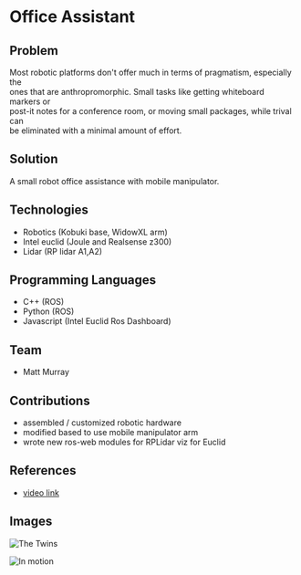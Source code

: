 # Office Assistant

## Problem
Most robotic platforms don't offer much in terms of pragmatism, especially the  
ones that are anthropromorphic. Small tasks like getting whiteboard markers or  
post-it notes for a conference room, or moving small packages, while trival can  
be eliminated with a minimal amount of effort.

## Solution
A small robot office assistance with mobile manipulator.

## Technologies
* Robotics (Kobuki base, WidowXL arm)
* Intel euclid (Joule and Realsense z300)
* Lidar (RP lidar A1,A2)

## Programming Languages
* C++ (ROS)
* Python (ROS)
* Javascript (Intel Euclid Ros Dashboard)

## Team
* Matt Murray

## Contributions
* assembled / customized robotic hardware
* modified based to use mobile manipulator arm
* wrote new ros-web modules for RPLidar viz for Euclid

## References
* [video link](https://instagram.fmkc1-1.fna.fbcdn.net/vp/2b339d9fb6619337c9f10151bdcf1ed7/5BA0C5F5/t50.2886-16/20128492_481495885533262_6910346794350149632_n.mp4)

## Images
![The Twins](https://instagram.fmkc1-1.fna.fbcdn.net/vp/82bd22b0f2a5403faaeb77a62e96127e/5C182DDB/t51.2885-15/e35/20065729_1723876214581096_7732246265987072000_n.jpg)

![In motion](https://instagram.fmkc1-1.fna.fbcdn.net/vp/3c4df083ce5970291c28cc4abb6662ef/5BA0E04A/t51.2885-15/e15/19932279_1770151436329176_2490161333153038336_n.jpg)

